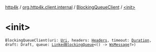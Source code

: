 [http4k](../../index.md) / [org.http4k.client.internal](../index.md) / [BlockingQueueClient](index.md) / [&lt;init&gt;](./-init-.md)

# &lt;init&gt;

`BlockingQueueClient(uri: `[`Uri`](../../org.http4k.core/-uri/index.md)`, headers: `[`Headers`](../../org.http4k.core/-headers.md)`, timeout: `[`Duration`](https://docs.oracle.com/javase/9/docs/api/java/time/Duration.html)`, draft: Draft, queue: `[`LinkedBlockingQueue`](https://docs.oracle.com/javase/9/docs/api/java/util/concurrent/LinkedBlockingQueue.html)`<() -> `[`WsMessage`](../../org.http4k.websocket/-ws-message/index.md)`?>)`